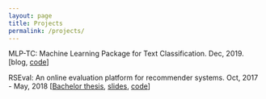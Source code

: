 ```yaml
---
layout: page
title: Projects
permalink: /projects/
---
```


MLP-TC: Machine Learning Package for Text Classification. Dec, 2019. [blog, [code](https://github.com/wangcongcong123/MLP-TC)]

RSEval: An online evaluation platform for recommender systems. Oct, 2017 - May, 2018 [[Bachelor thesis](/files/bechelor-thesis/report.pdf), [slides](https://drive.google.com/open?id=1SP8ZCKlPG-mji3RQ7T7RH3qEqGBFpQdH), [code](https://github.com/wangcongcong123/RSEval)]


<!-- ### More Information

More Information on project goes here

### Contact me

[wangcongcongcc@gmail.com](mailto:wangcongcongcc@gmail.com) -->